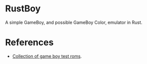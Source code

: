 # RustBoy
A simple GameBoy, and possible GameBoy Color, emulator in Rust.


# References

 - [Collection of game boy test roms](https://github.com/retrio/gb-test-roms).
